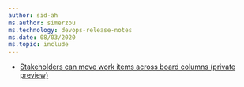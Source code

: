 ```yaml
---
author: sid-ah
ms.author: simerzou
ms.technology: devops-release-notes
ms.date: 08/03/2020
ms.topic: include
---
```

    
- [Stakeholders can move work items across board columns (private preview)](#stakeholders-can-move-work-items-across-board-columns-private-preview)

    